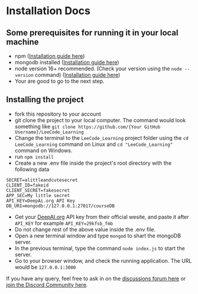 # Installation Docs

## Some prerequisites for running it in your local machine
- npm ([Installation guide here](https://radixweb.com/blog/installing-npm-and-nodejs-on-windows-and-mac))
- mongodb installed ([Installation guide here](https://www.geeksforgeeks.org/how-to-install-mongodb-on-windows/))
- node version 16+ recommended. (Check your version using the ```node --version``` command) ([Installation guide here](https://radixweb.com/blog/installing-npm-and-nodejs-on-windows-and-mac))
- Your are good to go to the next step.

## Installing the project

- fork this repository to your account
- git clone the project to your local computer. The command would look something like ```git clone https://github.com/{Your GitHub Username}/LeeCode_Learning```
- Change the terminal to the ```LeeCode_Learning``` project folder using the ```cd LeeCode_Learning``` command on Linux and ```cd "LeeCode_Learning"``` command on Windows.
- run ```npm install```
- Create a new .env file inside the project's root directory with the following data

```
SECRET=alittleandcutesecret
CLIENT_ID=fakeid
CLIENT_SECRET=fakesecret
APP_SEC=My little secret
API_KEY=DeepAi.org API Key
DB_URI=mongodb://127.0.0.1:27017/courseDB
```
- Get your [DeepAI.org](https://deepai.org/) API key from their official wesite, and paste it after ```API_KEY``` for example ```API_KEY=29kfsb_fmb```
- Do not change rest of the above value inside the .env file.
- Open a new terminal window and type ```mongod``` to shart the mongoDB server.
- In the previous terminal, type the command ```node index.js``` to start the server.
- Go to your browser window, and check the running application. The URL would be ```127.0.0.1:3000```

If you have any query, feel free to ask in on the [discussions forum here](https://github.com/anandsonu19/LeeCode_Learning/discussions) or [join the Discord Community here](https://discord.gg/6f28dqWy).
